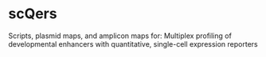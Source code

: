 # scQers
Scripts, plasmid maps, and amplicon maps for: Multiplex profiling of developmental enhancers with quantitative, single-cell expression reporters
